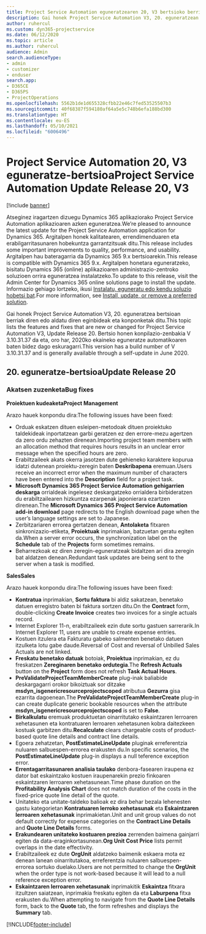 ```yaml
---
title: Project Service Automation eguneratzearen 20, V3 bertsioko berrikuntzak edo aldaketak
description: Gai honek Project Service Automation V3, 20. eguneratzean erabilgarri dauden eginbideak eta konponketak ditu
author: ruhercul
ms.custom: dyn365-projectservice
ms.date: 06/12/2020
ms.topic: article
ms.author: ruhercul
audience: Admin
search.audienceType:
- admin
- customizer
- enduser
search.app:
- D365CE
- D365PS
- ProjectOperations
ms.openlocfilehash: 5562b1de1d655328cfbb22e46c7fed53525507b3
ms.sourcegitcommit: 40f68387f594180af64a5e5c748b6efa188bd300
ms.translationtype: HT
ms.contentlocale: eu-ES
ms.lasthandoff: 05/10/2021
ms.locfileid: "6006496"
---
```

# <a name="project-service-automation-update-release-20-v3"></a><span data-ttu-id="bc7aa-103">Project Service Automation 20, V3 eguneratze-bertsioa</span><span class="sxs-lookup"><span data-stu-id="bc7aa-103">Project Service Automation Update Release 20, V3</span></span>

[!include [banner](../includes/psa-now-project-operations.md)]

<span data-ttu-id="bc7aa-104">Atseginez iragartzen dizuegu Dynamics 365 aplikaziorako Project Service Automation aplikazioaren azken eguneratzea.</span><span class="sxs-lookup"><span data-stu-id="bc7aa-104">We’re pleased to announce the latest update for the Project Service Automation application for Dynamics 365.</span></span> <span data-ttu-id="bc7aa-105">Argitalpen honek kalitatearen, errendimenduaren eta erabilgarritasunaren hobekuntza garrantzitsuak ditu.</span><span class="sxs-lookup"><span data-stu-id="bc7aa-105">This release includes some important improvements to quality, performance, and usability.</span></span> <span data-ttu-id="bc7aa-106">Argitalpen hau bateragarria da Dynamics 365 9.x bertsioarekin.</span><span class="sxs-lookup"><span data-stu-id="bc7aa-106">This release is compatible with Dynamics 365 9.x.</span></span> <span data-ttu-id="bc7aa-107">Argitalpen honetara eguneratzeko, bisitatu Dynamics 365 (online) aplikazioaren administrazio-zentroko soluzioen orrira eguneratzea instalatzeko.</span><span class="sxs-lookup"><span data-stu-id="bc7aa-107">To update to this release, visit the Admin Center for Dynamics 365 online solutions page to install the update.</span></span> <span data-ttu-id="bc7aa-108">Informazio gehiago lortzeko, ikusi [Instalatu, eguneratu edo kendu soluzio hobetsi bat](/power-platform/admin/install-remove-preferred-solution).</span><span class="sxs-lookup"><span data-stu-id="bc7aa-108">For more information, see [Install, update, or remove a preferred solution](/power-platform/admin/install-remove-preferred-solution).</span></span>

<span data-ttu-id="bc7aa-109">Gai honek Project Service Automation V3, 20. eguneratzea bertsioan berriak diren edo aldatu diren eginbideak eta konponketak ditu.</span><span class="sxs-lookup"><span data-stu-id="bc7aa-109">This topic lists the features and fixes that are new or changed for Project Service Automation V3, Update Release 20.</span></span> <span data-ttu-id="bc7aa-110">Bertsio honen konpilazio-zenbakia V 3.10.31.37 da eta, oro har, 2020ko ekaineko eguneratze automatikoaren baten bidez dago eskuragarri.</span><span class="sxs-lookup"><span data-stu-id="bc7aa-110">This version has a build number of V 3.10.31.37 and is generally available through a self-update in June 2020.</span></span>

## <a name="update-release-20"></a><span data-ttu-id="bc7aa-111">20. eguneratze-bertsioa</span><span class="sxs-lookup"><span data-stu-id="bc7aa-111">Update Release 20</span></span>

### <a name="bug-fixes"></a><span data-ttu-id="bc7aa-112">Akatsen zuzenketa</span><span class="sxs-lookup"><span data-stu-id="bc7aa-112">Bug fixes</span></span>

<span data-ttu-id="bc7aa-113">**Proiektuen kudeaketa**</span><span class="sxs-lookup"><span data-stu-id="bc7aa-113">**Project Management**</span></span>

<span data-ttu-id="bc7aa-114">Arazo hauek konpondu dira:</span><span class="sxs-lookup"><span data-stu-id="bc7aa-114">The following issues have been fixed:</span></span>

- <span data-ttu-id="bc7aa-115">Orduak eskatzen dituen esleipen-metodoak dituen proiektuko taldekideak inportatzean garbi geratzen ez den errore-mezu agertzen da zero ordu zehazten direnean.</span><span class="sxs-lookup"><span data-stu-id="bc7aa-115">Importing project team members with an allocation method that requires hours results in an unclear error message when the specified hours are zero.</span></span>
- <span data-ttu-id="bc7aa-116">Erabiltzaileek akats okerra jasotzen dute gehieneko karaktere kopurua idatzi dutenean proiektu-zeregin baten **Deskribapena** eremuan.</span><span class="sxs-lookup"><span data-stu-id="bc7aa-116">Users receive an incorrect error when the maximum number of characters have been entered into the **Description** field for a project task.</span></span>
- <span data-ttu-id="bc7aa-117">**Microsoft Dynamics 365 Project Service Automation gehigarrien deskarga** orrialdeak ingelesez deskargatzeko orrialdera birbideratzen du erabiltzailearen hizkuntza ezarpenak japonierara ezartzen direnean.</span><span class="sxs-lookup"><span data-stu-id="bc7aa-117">The **Microsoft Dynamics 365 Project Service Automation add-in download** page redirects to the English download page when the user’s language settings are set to Japanese.</span></span>
- <span data-ttu-id="bc7aa-118">Zerbitzariaren errorea gertatzen denean, **Antolaketa** fitxaren sinkronizazio-etiketa, **Proiektuak** inprimakian, batzuetan geratu egiten da.</span><span class="sxs-lookup"><span data-stu-id="bc7aa-118">When a server error occurs, the synchronization label on the **Schedule** tab of the **Projects** form sometimes remains.</span></span>
- <span data-ttu-id="bc7aa-119">Beharrezkoak ez diren zeregin-eguneratzeak bidaltzen ari dira zeregin bat aldatzen denean.</span><span class="sxs-lookup"><span data-stu-id="bc7aa-119">Redundant task updates are being sent to the server when a task is modified.</span></span>

<span data-ttu-id="bc7aa-120">**Sales**</span><span class="sxs-lookup"><span data-stu-id="bc7aa-120">**Sales**</span></span>

<span data-ttu-id="bc7aa-121">Arazo hauek konpondu dira:</span><span class="sxs-lookup"><span data-stu-id="bc7aa-121">The following issues have been fixed:</span></span>

- <span data-ttu-id="bc7aa-122">**Kontratua** inprimakian, **Sortu faktura** bi aldiz sakatzean, benetako datuen erregistro baten bi faktura sortzen ditu.</span><span class="sxs-lookup"><span data-stu-id="bc7aa-122">On the **Contract** form, double-clicking **Create Invoice** creates two invoices for a single actuals record.</span></span>
- <span data-ttu-id="bc7aa-123">Internet Explorer 11-n, erabiltzaileek ezin dute sortu gastuen sarrerarik.</span><span class="sxs-lookup"><span data-stu-id="bc7aa-123">In Internet Explorer 11, users are unable to create expense entries.</span></span>
- <span data-ttu-id="bc7aa-124">Kostuen itzulera eta Fakturatu gabeko salmenten benetako datuen itzulketa lotu gabe daude.</span><span class="sxs-lookup"><span data-stu-id="bc7aa-124">Reversal of Cost and reversal of Unbilled Sales Actuals are not linked.</span></span>
- <span data-ttu-id="bc7aa-125">**Freskatu benetako datuak** botoiak, **Proiektua** inprimakian, ez du freskatzen **Zereginaren benetako ordutegia**.</span><span class="sxs-lookup"><span data-stu-id="bc7aa-125">The **Refresh Actuals** button on the **Project** form does not refresh **Task Actual Hours**.</span></span>
- <span data-ttu-id="bc7aa-126">**PreValidateProjectTeamMemberCreate** plug-inak baliabide deskargagarri orokor bikoiztuak sor ditzake **msdyn_isgenericresourceprojectscoped** atributua **Gezurra** gisa ezarrita dagoenean.</span><span class="sxs-lookup"><span data-stu-id="bc7aa-126">The **PreValidateProjectTeamMemberCreate** plug-in can create duplicate generic bookable resources when the attribute **msdyn_isgenericresourceprojectscoped** is set to **False**.</span></span>
- <span data-ttu-id="bc7aa-127">**Birkalkulatu** eremuak produktuetan oinarritutako eskaintzaren lerroaren xehetasunen eta kontratuaren lerroaren xehetasunen kobra daitezkeen kostuak garbitzen ditu.</span><span class="sxs-lookup"><span data-stu-id="bc7aa-127">**Recalculate** clears chargeable costs of product-based quote line details and contract line details.</span></span>
- <span data-ttu-id="bc7aa-128">Egoera zehatzetan, **PostEstimateLineUpdate** pluginak erreferentzia nuluaren salbuespen-errorea erakusten du.</span><span class="sxs-lookup"><span data-stu-id="bc7aa-128">In specific scenarios, the **PostEstimateLineUpdate** plug-in displays a null teference exception error.</span></span>
- <span data-ttu-id="bc7aa-129">**Errentagarritasunaren analisia taulako** denbora-fasearen iraupena ez dator bat eskaintzako kostuen iraupenarekin prezio finkoaren eskaintzaren lerroaren xehetasunean.</span><span class="sxs-lookup"><span data-stu-id="bc7aa-129">Time phase duration on the **Profitability Analysis Chart** does not match duration of the costs in the fixed-price quote line detail of the quote.</span></span>
- <span data-ttu-id="bc7aa-130">Unitateko eta unitate-taldeko balioak ez dira behar bezala lehenesten gastu kategorietan **Kontratuaren lerroko xehetasunak** eta **Eskaintzaren lerroaren xehetasunak** inprimakietan.</span><span class="sxs-lookup"><span data-stu-id="bc7aa-130">Unit and unit group values do not default correctly for expense categories on the **Contract Line Details** and **Quote Line Details** forms.</span></span>
- <span data-ttu-id="bc7aa-131">**Erakundearen unitateko kostuaren prezioa** zerrenden baimena gainjarri egiten da data-eraginkortasunean.</span><span class="sxs-lookup"><span data-stu-id="bc7aa-131">**Org Unit Cost Price** lists permit overlaps in the date effectivity.</span></span>
- <span data-ttu-id="bc7aa-132">Erabiltzaileek ez dute **OrgUnit** aldatzeko baimenik eskaera mota ez denean lanean oinarritutakoa, erreferentzia nuluaren salbuespen-errorea sortuko duelako.</span><span class="sxs-lookup"><span data-stu-id="bc7aa-132">Users are not permitted to change the **OrgUnit** when the order type is not work-based because it will lead to a null reference exception error.</span></span>
- <span data-ttu-id="bc7aa-133">**Eskaintzaren lerroaren xehetasunak** inprimakitik **Eskaintza** fitxara itzultzen saiatzean, inprimakia freskatu egiten da eta **Laburpena** fitxa erakusten du.</span><span class="sxs-lookup"><span data-stu-id="bc7aa-133">When attempting to navigate from the **Quote Line Details** form, back to the **Quote** tab, the form refreshes and displays the **Summary** tab.</span></span>


[!INCLUDE[footer-include](../includes/footer-banner.md)]